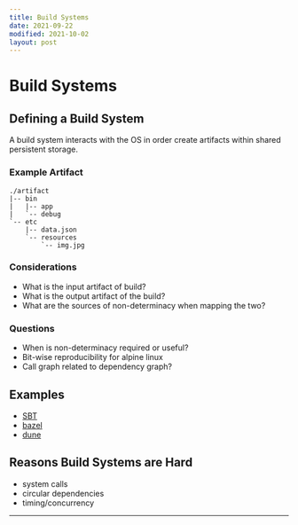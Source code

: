 ```yaml
---
title: Build Systems
date: 2021-09-22
modified: 2021-10-02
layout: post
---
```


# Build Systems

## Defining a Build System

A build system interacts with the OS in order create artifacts within shared persistent storage.

### Example Artifact

```
./artifact
|-- bin
|   |-- app
|   `-- debug
`-- etc
    |-- data.json
    `-- resources
        `-- img.jpg
```

### Considerations

- What is the input artifact of build?
- What is the output artifact of the build?
- What are the sources of non-determinacy when mapping the two?

### Questions

- When is non-determinacy required or useful?
- Bit-wise reproducibility for alpine linux
- Call graph related to dependency graph?

## Examples

- [SBT](https://www.scala-sbt.org/)
- [bazel](https://bazel.build/)
- [dune](https://dune.build/)

## Reasons Build Systems are Hard

- system calls
- circular dependencies
- timing/concurrency

***